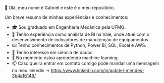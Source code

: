  👋 Olá, meu nome é Gabriel e este é o meu repositório.

Um breve resumo de minhas experiências e conhecimentos:

- 🎓 Sou graduado em Engenharia Mecânica pela UFMG.
- 👔 Tenho experiência como analista de BI na Vale, onde atuei com o desenvolvimento de indicadores de manutenção de equipamentos.
- ⌨️ Tenho conhecimentos de Python, Power BI, SQL, Excel e AWS.
- 👀 Tenho interesse em ciência de dados.
- 🌱 No momento estou aprendendo machine learning.
- 📫 Caso queira entrar em contato comigo pode mandar uma mensagem no meu linkedin -> https://www.linkedin.com/in/gabriel-mendes-3b4a16149/

<!---
gabriel-alk/gabriel-alk is a ✨ special ✨ repository because its `README.md` (this file) appears on your GitHub profile.
You can click the Preview link to take a look at your changes.
--->
